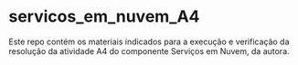 # servicos_em_nuvem_A4
Este repo contém os materiais indicados para a execução e verificação da resolução da atividade A4 do componente Serviços em Nuvem, da autora.
